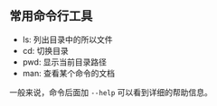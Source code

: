 ## 常用命令行工具

- ls: 列出目录中的所以文件
- cd: 切换目录
- pwd: 显示当前目录路径
- man: 查看某个命令的文档

一般来说，命令后面加 `--help` 可以看到详细的帮助信息。
